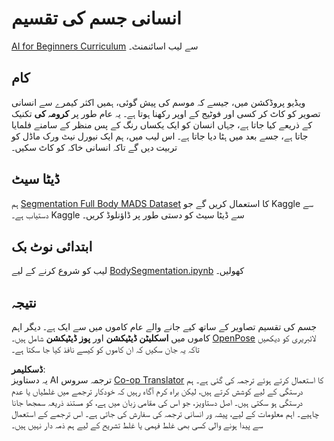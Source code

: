 <!--
CO_OP_TRANSLATOR_METADATA:
{
  "original_hash": "365f0decfe0f47b460bbde8227c5009d",
  "translation_date": "2025-08-26T09:12:01+00:00",
  "source_file": "lessons/4-ComputerVision/12-Segmentation/lab/README.md",
  "language_code": "ur"
}
-->
# انسانی جسم کی تقسیم

[AI for Beginners Curriculum](https://github.com/microsoft/ai-for-beginners) سے لیب اسائنمنٹ۔

## کام

ویڈیو پروڈکشن میں، جیسے کہ موسم کی پیش گوئی، ہمیں اکثر کیمرے سے انسانی تصویر کو کاٹ کر کسی اور فوٹیج کے اوپر رکھنا ہوتا ہے۔ یہ عام طور پر **کرومہ کی** تکنیک کے ذریعے کیا جاتا ہے، جہاں انسان کو ایک یکساں رنگ کے پس منظر کے سامنے فلمایا جاتا ہے، جسے بعد میں ہٹا دیا جاتا ہے۔ اس لیب میں، ہم ایک نیورل نیٹ ورک ماڈل کو تربیت دیں گے تاکہ انسانی خاکہ کو کاٹ سکیں۔

## ڈیٹا سیٹ

ہم [Segmentation Full Body MADS Dataset](https://www.kaggle.com/datasets/tapakah68/segmentation-full-body-mads-dataset) کا استعمال کریں گے جو Kaggle سے دستیاب ہے۔ Kaggle سے ڈیٹا سیٹ کو دستی طور پر ڈاؤنلوڈ کریں۔

## ابتدائی نوٹ بک

لیب کو شروع کرنے کے لیے [BodySegmentation.ipynb](../../../../../../lessons/4-ComputerVision/12-Segmentation/lab/BodySegmentation.ipynb) کھولیں۔

## نتیجہ

جسم کی تقسیم تصاویر کے ساتھ کیے جانے والے عام کاموں میں سے ایک ہے۔ دیگر اہم کاموں میں **اسکلیٹن ڈیٹیکشن** اور **پوز ڈیٹیکشن** شامل ہیں۔ [OpenPose](https://github.com/CMU-Perceptual-Computing-Lab/openpose) لائبریری کو دیکھیں تاکہ یہ جان سکیں کہ ان کاموں کو کیسے نافذ کیا جا سکتا ہے۔

**ڈسکلیمر**:  
یہ دستاویز AI ترجمہ سروس [Co-op Translator](https://github.com/Azure/co-op-translator) کا استعمال کرتے ہوئے ترجمہ کی گئی ہے۔ ہم درستگی کے لیے کوشش کرتے ہیں، لیکن براہ کرم آگاہ رہیں کہ خودکار ترجمے میں غلطیاں یا عدم درستگی ہو سکتی ہیں۔ اصل دستاویز، جو اس کی مقامی زبان میں ہے، کو مستند ذریعہ سمجھا جانا چاہیے۔ اہم معلومات کے لیے، پیشہ ور انسانی ترجمہ کی سفارش کی جاتی ہے۔ اس ترجمے کے استعمال سے پیدا ہونے والی کسی بھی غلط فہمی یا غلط تشریح کے لیے ہم ذمہ دار نہیں ہیں۔